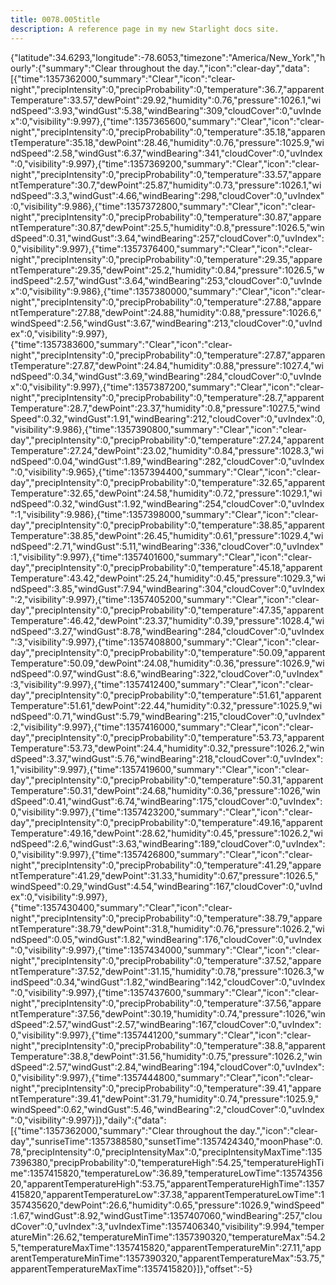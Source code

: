 ```yaml
---
title: 0078.005title
description: A reference page in my new Starlight docs site.
---
```

{"latitude":34.6293,"longitude":-78.6053,"timezone":"America/New_York","hourly":{"summary":"Clear throughout the day.","icon":"clear-day","data":[{"time":1357362000,"summary":"Clear","icon":"clear-night","precipIntensity":0,"precipProbability":0,"temperature":36.7,"apparentTemperature":33.57,"dewPoint":29.92,"humidity":0.76,"pressure":1026.1,"windSpeed":3.93,"windGust":5.38,"windBearing":309,"cloudCover":0,"uvIndex":0,"visibility":9.997},{"time":1357365600,"summary":"Clear","icon":"clear-night","precipIntensity":0,"precipProbability":0,"temperature":35.18,"apparentTemperature":35.18,"dewPoint":28.46,"humidity":0.76,"pressure":1025.9,"windSpeed":2.58,"windGust":6.37,"windBearing":341,"cloudCover":0,"uvIndex":0,"visibility":9.997},{"time":1357369200,"summary":"Clear","icon":"clear-night","precipIntensity":0,"precipProbability":0,"temperature":33.57,"apparentTemperature":30.7,"dewPoint":25.87,"humidity":0.73,"pressure":1026.1,"windSpeed":3.3,"windGust":4.66,"windBearing":298,"cloudCover":0,"uvIndex":0,"visibility":9.986},{"time":1357372800,"summary":"Clear","icon":"clear-night","precipIntensity":0,"precipProbability":0,"temperature":30.87,"apparentTemperature":30.87,"dewPoint":25.5,"humidity":0.8,"pressure":1026.5,"windSpeed":0.31,"windGust":3.64,"windBearing":257,"cloudCover":0,"uvIndex":0,"visibility":9.997},{"time":1357376400,"summary":"Clear","icon":"clear-night","precipIntensity":0,"precipProbability":0,"temperature":29.35,"apparentTemperature":29.35,"dewPoint":25.2,"humidity":0.84,"pressure":1026.5,"windSpeed":2.57,"windGust":3.64,"windBearing":253,"cloudCover":0,"uvIndex":0,"visibility":9.986},{"time":1357380000,"summary":"Clear","icon":"clear-night","precipIntensity":0,"precipProbability":0,"temperature":27.88,"apparentTemperature":27.88,"dewPoint":24.88,"humidity":0.88,"pressure":1026.6,"windSpeed":2.56,"windGust":3.67,"windBearing":213,"cloudCover":0,"uvIndex":0,"visibility":9.997},{"time":1357383600,"summary":"Clear","icon":"clear-night","precipIntensity":0,"precipProbability":0,"temperature":27.87,"apparentTemperature":27.87,"dewPoint":24.84,"humidity":0.88,"pressure":1027.4,"windSpeed":0.34,"windGust":3.69,"windBearing":284,"cloudCover":0,"uvIndex":0,"visibility":9.997},{"time":1357387200,"summary":"Clear","icon":"clear-night","precipIntensity":0,"precipProbability":0,"temperature":28.7,"apparentTemperature":28.7,"dewPoint":23.37,"humidity":0.8,"pressure":1027.5,"windSpeed":0.32,"windGust":1.91,"windBearing":212,"cloudCover":0,"uvIndex":0,"visibility":9.986},{"time":1357390800,"summary":"Clear","icon":"clear-day","precipIntensity":0,"precipProbability":0,"temperature":27.24,"apparentTemperature":27.24,"dewPoint":23.02,"humidity":0.84,"pressure":1028.3,"windSpeed":0.04,"windGust":1.89,"windBearing":282,"cloudCover":0,"uvIndex":0,"visibility":9.965},{"time":1357394400,"summary":"Clear","icon":"clear-day","precipIntensity":0,"precipProbability":0,"temperature":32.65,"apparentTemperature":32.65,"dewPoint":24.58,"humidity":0.72,"pressure":1029.1,"windSpeed":0.32,"windGust":1.92,"windBearing":254,"cloudCover":0,"uvIndex":1,"visibility":9.986},{"time":1357398000,"summary":"Clear","icon":"clear-day","precipIntensity":0,"precipProbability":0,"temperature":38.85,"apparentTemperature":38.85,"dewPoint":26.45,"humidity":0.61,"pressure":1029.4,"windSpeed":2.71,"windGust":5.11,"windBearing":336,"cloudCover":0,"uvIndex":1,"visibility":9.997},{"time":1357401600,"summary":"Clear","icon":"clear-day","precipIntensity":0,"precipProbability":0,"temperature":45.18,"apparentTemperature":43.42,"dewPoint":25.24,"humidity":0.45,"pressure":1029.3,"windSpeed":3.85,"windGust":7.94,"windBearing":304,"cloudCover":0,"uvIndex":2,"visibility":9.997},{"time":1357405200,"summary":"Clear","icon":"clear-day","precipIntensity":0,"precipProbability":0,"temperature":47.35,"apparentTemperature":46.42,"dewPoint":23.37,"humidity":0.39,"pressure":1028.4,"windSpeed":3.27,"windGust":8.78,"windBearing":284,"cloudCover":0,"uvIndex":3,"visibility":9.997},{"time":1357408800,"summary":"Clear","icon":"clear-day","precipIntensity":0,"precipProbability":0,"temperature":50.09,"apparentTemperature":50.09,"dewPoint":24.08,"humidity":0.36,"pressure":1026.9,"windSpeed":0.97,"windGust":8.6,"windBearing":322,"cloudCover":0,"uvIndex":3,"visibility":9.997},{"time":1357412400,"summary":"Clear","icon":"clear-day","precipIntensity":0,"precipProbability":0,"temperature":51.61,"apparentTemperature":51.61,"dewPoint":22.44,"humidity":0.32,"pressure":1025.9,"windSpeed":0.71,"windGust":5.79,"windBearing":215,"cloudCover":0,"uvIndex":2,"visibility":9.997},{"time":1357416000,"summary":"Clear","icon":"clear-day","precipIntensity":0,"precipProbability":0,"temperature":53.73,"apparentTemperature":53.73,"dewPoint":24.4,"humidity":0.32,"pressure":1026.2,"windSpeed":3.37,"windGust":5.76,"windBearing":218,"cloudCover":0,"uvIndex":1,"visibility":9.997},{"time":1357419600,"summary":"Clear","icon":"clear-day","precipIntensity":0,"precipProbability":0,"temperature":50.31,"apparentTemperature":50.31,"dewPoint":24.68,"humidity":0.36,"pressure":1026,"windSpeed":0.41,"windGust":6.74,"windBearing":175,"cloudCover":0,"uvIndex":0,"visibility":9.997},{"time":1357423200,"summary":"Clear","icon":"clear-day","precipIntensity":0,"precipProbability":0,"temperature":49.16,"apparentTemperature":49.16,"dewPoint":28.62,"humidity":0.45,"pressure":1026.2,"windSpeed":2.6,"windGust":3.63,"windBearing":189,"cloudCover":0,"uvIndex":0,"visibility":9.997},{"time":1357426800,"summary":"Clear","icon":"clear-night","precipIntensity":0,"precipProbability":0,"temperature":41.29,"apparentTemperature":41.29,"dewPoint":31.33,"humidity":0.67,"pressure":1026.5,"windSpeed":0.29,"windGust":4.54,"windBearing":167,"cloudCover":0,"uvIndex":0,"visibility":9.997},{"time":1357430400,"summary":"Clear","icon":"clear-night","precipIntensity":0,"precipProbability":0,"temperature":38.79,"apparentTemperature":38.79,"dewPoint":31.8,"humidity":0.76,"pressure":1026.2,"windSpeed":0.05,"windGust":1.82,"windBearing":176,"cloudCover":0,"uvIndex":0,"visibility":9.997},{"time":1357434000,"summary":"Clear","icon":"clear-night","precipIntensity":0,"precipProbability":0,"temperature":37.52,"apparentTemperature":37.52,"dewPoint":31.15,"humidity":0.78,"pressure":1026.3,"windSpeed":0.34,"windGust":1.82,"windBearing":142,"cloudCover":0,"uvIndex":0,"visibility":9.997},{"time":1357437600,"summary":"Clear","icon":"clear-night","precipIntensity":0,"precipProbability":0,"temperature":37.56,"apparentTemperature":37.56,"dewPoint":30.19,"humidity":0.74,"pressure":1026,"windSpeed":2.57,"windGust":2.57,"windBearing":167,"cloudCover":0,"uvIndex":0,"visibility":9.997},{"time":1357441200,"summary":"Clear","icon":"clear-night","precipIntensity":0,"precipProbability":0,"temperature":38.8,"apparentTemperature":38.8,"dewPoint":31.56,"humidity":0.75,"pressure":1026.2,"windSpeed":2.57,"windGust":2.84,"windBearing":194,"cloudCover":0,"uvIndex":0,"visibility":9.997},{"time":1357444800,"summary":"Clear","icon":"clear-night","precipIntensity":0,"precipProbability":0,"temperature":39.41,"apparentTemperature":39.41,"dewPoint":31.79,"humidity":0.74,"pressure":1025.9,"windSpeed":0.62,"windGust":5.46,"windBearing":2,"cloudCover":0,"uvIndex":0,"visibility":9.997}]},"daily":{"data":[{"time":1357362000,"summary":"Clear throughout the day.","icon":"clear-day","sunriseTime":1357388580,"sunsetTime":1357424340,"moonPhase":0.78,"precipIntensity":0,"precipIntensityMax":0,"precipIntensityMaxTime":1357396380,"precipProbability":0,"temperatureHigh":54.25,"temperatureHighTime":1357415820,"temperatureLow":36.89,"temperatureLowTime":1357435620,"apparentTemperatureHigh":53.75,"apparentTemperatureHighTime":1357415820,"apparentTemperatureLow":37.38,"apparentTemperatureLowTime":1357435620,"dewPoint":26.6,"humidity":0.65,"pressure":1026.9,"windSpeed":1.67,"windGust":8.92,"windGustTime":1357407060,"windBearing":257,"cloudCover":0,"uvIndex":3,"uvIndexTime":1357406340,"visibility":9.994,"temperatureMin":26.62,"temperatureMinTime":1357390320,"temperatureMax":54.25,"temperatureMaxTime":1357415820,"apparentTemperatureMin":27.11,"apparentTemperatureMinTime":1357390320,"apparentTemperatureMax":53.75,"apparentTemperatureMaxTime":1357415820}]},"offset":-5}

